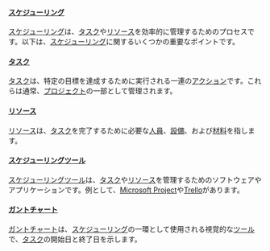 

#### [スケジューリング](https://zh.wikipedia.org/wiki/スケジューリング)

[スケジューリング](https://zh.wikipedia.org/wiki/スケジューリング)は、[タスク](https://zh.wikipedia.org/wiki/タスク)や[リソース](https://zh.wikipedia.org/wiki/リソース)を効率的に管理するためのプロセスです。以下は、[スケジューリング](https://zh.wikipedia.org/wiki/スケジューリング)に関するいくつかの重要なポイントです。

#### [タスク](https://zh.wikipedia.org/wiki/タスク)

[タスク](https://zh.wikipedia.org/wiki/タスク)は、特定の目標を達成するために実行される一連の[アクション](https://zh.wikipedia.org/wiki/アクション)です。これらは通常、[プロジェクト](https://zh.wikipedia.org/wiki/プロジェクト)の一部として管理されます。

#### [リソース](https://zh.wikipedia.org/wiki/リソース)

[リソース](https://zh.wikipedia.org/wiki/リソース)は、[タスク](https://zh.wikipedia.org/wiki/タスク)を完了するために必要な[人員](https://zh.wikipedia.org/wiki/人員)、[設備](https://zh.wikipedia.org/wiki/設備)、および[材料](https://zh.wikipedia.org/wiki/材料)を指します。

#### [スケジューリングツール](https://zh.wikipedia.org/wiki/スケジューリングツール)

[スケジューリングツール](https://zh.wikipedia.org/wiki/スケジューリングツール)は、[タスク](https://zh.wikipedia.org/wiki/タスク)や[リソース](https://zh.wikipedia.org/wiki/リソース)を管理するためのソフトウェアやアプリケーションです。例として、[Microsoft Project](https://www.microsoft.com/ja-jp/microsoft-365/project)や[Trello](https://trello.com/)があります。

#### [ガントチャート](https://zh.wikipedia.org/wiki/ガントチャート)

[ガントチャート](https://zh.wikipedia.org/wiki/ガントチャート)は、[スケジューリング](https://zh.wikipedia.org/wiki/スケジューリング)の一環として使用される視覚的な[ツール](https://zh.wikipedia.org/wiki/ツール)で、[タスク](https://zh.wikipedia.org/wiki/タスク)の開始日と終了日を示します。

